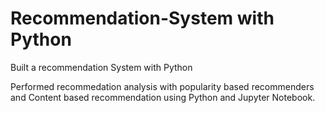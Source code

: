 # Recommendation-System with Python
Built a recommendation System with Python

Performed recommedation analysis with popularity based recommenders and Content based recommendation using Python and Jupyter Notebook. 


